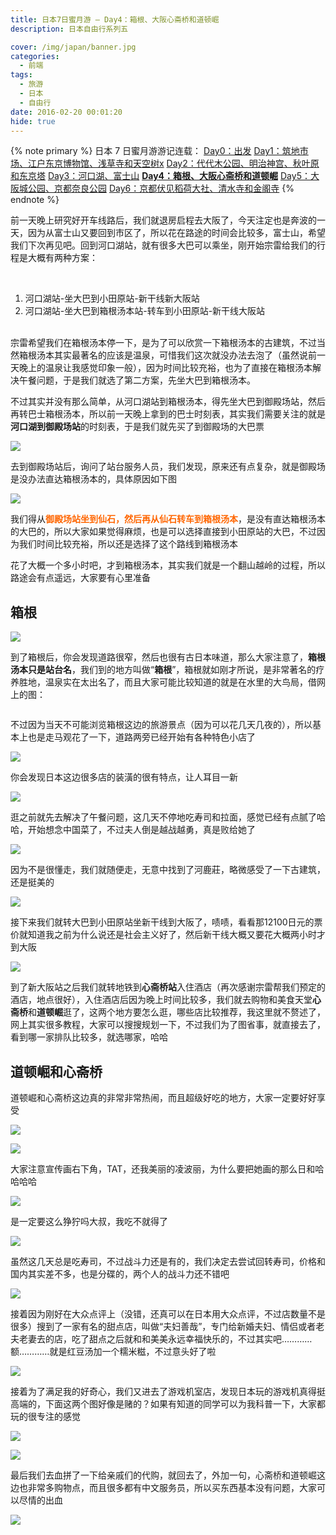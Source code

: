 ```yaml
---
title: 日本7日蜜月游 – Day4：箱根、大阪心斋桥和道顿崛
description: 日本自由行系列五

cover: /img/japan/banner.jpg
categories:
  - 前端
tags:
  - 旅游
  - 日本
  - 自由行
date: 2016-02-20 00:01:20
hide: true
---
```


{% note primary %}
日本 7 日蜜月游游记连载：
<a href="/2016/02/08/japan-7th-honeymoon-day0-departure/">Day0：出发</a>
<a href="/2016/02/11/japans-7-day-honeymoon-day1-tsukiji-edo-tokyo-museum-sensoji-temple-and-sky-tree/">Day1：筑地市场、江户东京博物馆、浅草寺和天空树x</a>
<a href="/2016/02/16/japans-7-day-honeymoon-day2-yoyogi-park-meiji-shrine-tokyo-tower-and-akiba-hara/">Day2：代代木公园、明治神宫、秋叶原和东京塔</a>
<a href="/2016/02/18/japan-7th-honeymoon-day3-lake-kawaguchi-mount-fuji/">Day3：河口湖、富士山</a>
<a href="/2016/02/20/japan-on-the-7th-honeymoon-day4-hakone-yumoto-osaka-shinsaibashi-and-dotombori/"><strong>Day4：箱根、大阪心斋桥和道顿崛</strong></a>
<a href="/2016/02/21/japan-7th-honeymoon-day5-osaka-castle-park-kyoto-nara-park/">Day5：大阪城公园、京都奈良公园</a>
<a href="/2016/02/23/japan-7th-honeymoon-day6-kyoto-fushimi-inari-shrine-kiyomizu-temple-and-temple-of-the-golden-pavilion/">Day6：京都伏见稻荷大社、清水寺和金阁寺</a>
{% endnote %}

<p>前一天晚上研究好开车线路后，我们就退房启程去大阪了，今天注定也是奔波的一天，因为从富士山又要回到市区了，所以花在路途的时间会比较多，富士山，希望我们下次再见吧。回到河口湖站，就有很多大巴可以乘坐，刚开始宗雷给我们的行程是大概有两种方案：</p>
<p>&nbsp;</p>
<ol>
<li>河口湖站-坐大巴到小田原站-新干线新大阪站</li>
<li>河口湖站-坐大巴到箱根汤本站-转车到小田原站-新干线大阪站<br>&nbsp;</li>
</ol>
<p>宗雷希望我们在箱根汤本停一下，是为了可以欣赏一下箱根汤本的古建筑，不过当然箱根汤本其实最著名的应该是温泉，可惜我们这次就没办法去泡了（虽然说前一天晚上的温泉让我感觉印象一般），因为时间比较充裕，也为了直接在箱根汤本解决午餐问题，于是我们就选了第二方案，先坐大巴到箱根汤本。</p>
<p>不过其实并没有那么简单，从河口湖站到箱根汤本，得先坐大巴到御殿场站，然后再转巴士箱根汤本，所以前一天晚上拿到的巴士时刻表，其实我们需要关注的就是<strong>河口湖到御殿场站</strong>的时刻表，于是我们就先买了到御殿场的大巴票</p>
<p><img src="/img/japan/IMG_7697.jpg" ></p>
<p>去到御殿场站后，询问了站台服务人员，我们发现，原来还有点复杂，就是御殿场是没办法直达箱根汤本的，具体原因如下图</p>
<p><img src="/img/japan/IMG_7698.jpg" ></p>
<p>我们得从<span style="color: #ff6600;"><strong>御殿场站坐到仙石，然后再从仙石转车到箱根汤本</strong></span>，是没有直达箱根汤本的大巴的，所以大家如果觉得麻烦，也是可以选择直接到小田原站的大巴，不过因为我们时间比较充裕，所以还是选择了这个路线到箱根汤本</p>
<p>花了大概一个多小时吧，才到箱根汤本，其实我们就是一个翻山越岭的过程，所以路途会有点遥远，大家要有心里准备</p>
<h2 id="箱根"><a href="#箱根" class="headerlink" title="箱根"></a>箱根</h2><p><img src="/img/japan/IMG_6648.jpg" ></p>
<p>到了箱根后，你会发现道路很窄，然后也很有古日本味道，那么大家注意了，<strong>箱根汤本只是站台名</strong>，我们到的地方叫做“<strong>箱根</strong>”，箱根就如刚才所说，是非常著名的疗养胜地，温泉实在太出名了，而且大家可能比较知道的就是在水里的大鸟局，借网上的图：</p>
<p><img src="http://imglf.nosdn.127.net/img/Vk1nZkxiQllBYy94cEdsS3RpTzZRMTBxVS9VYWhidTFwdmpmYldHbEVkdkw0R3Blc2pSZXBnPT0.jpg?imageView&amp;thumbnail=1680x0&amp;quality=96&amp;stripmeta=0&amp;type=jpg" alt=""></p>
<p>不过因为当天不可能浏览箱根这边的旅游景点（因为可以花几天几夜的），所以基本上也是走马观花了一下，道路两旁已经开始有各种特色小店了</p>
<p><img src="/img/japan/IMG_6652.jpg" ></p>
<p>你会发现日本这边很多店的装潢的很有特点，让人耳目一新</p>
<p><img src="/img/japan/IMG_6654.jpg" ></p>
<p>逛之前就先去解决了午餐问题，这几天不停地吃寿司和拉面，感觉已经有点腻了哈哈，开始想念中国菜了，不过夫人倒是越战越勇，真是败给她了</p>
<p><img src="/img/japan/IMG_6658.jpg" ></p>
<p>因为不是很懂走，我们就随便走，无意中找到了河鹿莊，略微感受了一下古建筑，还是挺美的</p>
<p><img src="/img/japan/IMG_6662.jpg" ></p>
<p>接下来我们就转大巴到小田原站坐新干线到大阪了，啧啧，看看那12100日元的票价就知道我之前为什么说还是社会主义好了，然后新干线大概又要花大概两小时才到大阪</p>
<p><img src="/img/japan/IMG_7699.jpg" ></p>
<p>到了新大阪站之后我们就转地铁到<strong>心斋桥站</strong>入住酒店（再次感谢宗雷帮我们预定的酒店，地点很好），入住酒店后因为晚上时间比较多，我们就去购物和美食天堂<strong>心斋桥</strong>和<strong>道顿崛</strong>逛了，这两个地方要怎么逛，哪些店比较推荐，我这里就不赘述了，网上其实很多教程，大家可以搜搜规划一下，不过我们为了图省事，就直接去了，看到哪一家排队比较多，就选哪家，哈哈</p>
<h2 id="道顿崛和心斋桥"><a href="#道顿崛和心斋桥" class="headerlink" title="道顿崛和心斋桥"></a>道顿崛和心斋桥</h2><p>道顿崛和心斋桥这边真的非常非常热闹，而且超级好吃的地方，大家一定要好好享受</p>
<p><img src="/img/japan/IMG_7702.jpg" ></p>
<p><img src="/img/japan/IMG_6706.jpg" ></p>
<p>大家注意宣传画右下角，TAT，还我美丽的凌波丽，为什么要把她画的那么日和哈哈哈哈</p>
<p><img src="/img/japan/IMG_6699.jpg" ></p>
<p>是一定要这么狰狞吗大叔，我吃不就得了</p>
<p><img src="/img/japan/IMG_6698.jpg" ></p>
<p>虽然这几天总是吃寿司，不过战斗力还是有的，我们决定去尝试回转寿司，价格和国内其实差不多，也是分碟的，两个人的战斗力还不错吧</p>
<p><img src="/img/japan/IMG_6695.jpg" ></p>
<p>接着因为刚好在大众点评上（没错，还真可以在日本用大众点评，不过店数量不是很多）搜到了一家有名的甜点店，叫做“夫妇善哉”，专门给新婚夫妇、情侣或者老夫老妻去的店，吃了甜点之后就和和美美永远幸福快乐的，不过其实吧…………额…………就是红豆汤加一个糯米糍，不过意头好了啦</p>
<p><img src="/img/japan/IMG_6694.jpg" ></p>
<p>接着为了满足我的好奇心，我们又进去了游戏机室店，发现日本玩的游戏机真得挺高端的，下面这两个图好像是赌的？如果有知道的同学可以为我科普一下，大家都玩的很专注的感觉</p>
<p><img src="/img/japan/IMG_6701.jpg" ></p>
<p><img src="/img/japan/IMG_6700.jpg" ></p>
<p>最后我们去血拼了一下给亲戚们的代购，就回去了，外加一句，心斋桥和道顿崛这边也非常多购物点，而且很多都有中文服务员，所以买东西基本没有问题，大家可以尽情的出血</p>
<p><img src="/img/japan/IMG_6704.jpg" ></p>